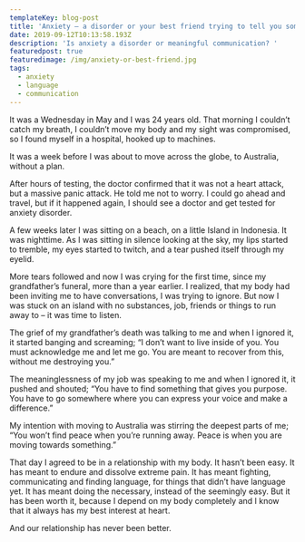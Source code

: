 ```yaml
---
templateKey: blog-post
title: 'Anxiety – a disorder or your best friend trying to tell you something? '
date: 2019-09-12T10:13:58.193Z
description: 'Is anxiety a disorder or meaningful communication? '
featuredpost: true
featuredimage: /img/anxiety-or-best-friend.jpg
tags:
  - anxiety
  - language
  - communication
---
```

 It was a Wednesday in May and I was 24 years old. That morning I couldn’t catch my breath, I couldn’t move my body and my sight was compromised, so I found myself in a hospital, hooked up to machines.

It was a week before I was about to move across the globe, to Australia, without a plan.

After hours of testing, the doctor confirmed that it was not a heart attack, but a massive panic attack. He told me not to worry. I could go ahead and travel, but if it happened again, I should see a doctor and get tested for anxiety disorder.

A few weeks later I was sitting on a beach, on a little Island in Indonesia. It was nighttime. As I was sitting in silence looking at the sky, my lips started to tremble, my eyes started to twitch, and a tear pushed itself through my eyelid.

More tears followed and now I was crying for the first time, since my grandfather’s funeral, more than a year earlier. I realized, that my body had been inviting me to have conversations, I was trying to ignore. But now I was stuck on an island with no substances, job, friends or things to run away to – it was time to listen.

The grief of my grandfather’s death was talking to me and when I ignored it, it started banging and screaming; “I don’t want to live inside of you. You must acknowledge me and let me go. You are meant to recover from this, without me destroying you.”

The meaninglessness of my job was speaking to me and when I ignored it, it pushed and shouted; “You have to find something that gives you purpose. You have to go somewhere where you can express your voice and make a difference.”

My intention with moving to Australia was stirring the deepest parts of me; “You won’t find peace when you’re running away. Peace is when you are moving towards something.”

That day I agreed to be in a relationship with my body. It hasn’t been easy. It has meant to endure and dissolve extreme pain. It has meant fighting, communicating and finding language, for things that didn’t have language yet. It has meant doing the necessary, instead of the seemingly easy. But it has been worth it, because I depend on my body completely and I know that it always has my best interest at heart.

And our relationship has never been better.
